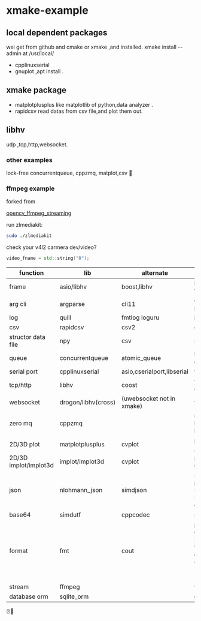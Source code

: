 # xmake-example

## local dependent packages

wei get from github and cmake or xmake ,and installed.
  xmake install --admin
  at /usr/local/

* cpplinuxserial
* gnuplot ,apt install .

## xmake package

* matplotplusplus
like matplotlib of python,data analyzer .
* rapidcsv
read datas from csv file,and plot them out.

## libhv

udp ,tcp,http,websocket.

### other examples

lock-free concurrentqueue, cppzmq, matplot,csv
🐞

### ffmpeg example

forked from

[opencv_ffmpeg_streaming](https://github.com/andreanobile/opencv_ffmpeg_streaming)

run zlmediakit:

```sh
sudo ./zlmediakit
```

check your v4l2 carmera dev/video?

```cpp
video_fname = std::string("0");
```

|function|lib|alternate|note|
|-|-|-|-|
|frame|asio/libhv|boost,libhv|lightweight frame work|
|arg cli|argparse|cli11|cmd line param parser|
|log|quill|fmtlog loguru |lightweight log|
|csv|rapidcsv|csv2 |csv parser|
|structor data file|npy|csv |share numpy files|
|queue|concurrentqueue|atomic_queue|lock-free concurrent queue|
|serial port|cpplinuxserial|asio,cserialport,libserial|ws|
|tcp/http|libhv|coost|tcp http with coroutine|
|websocket|drogon/libhv(cross)|(uwebsocket not in xmake)|websocket|
|zero mq|cppzmq||message queue between other language|
|2D/3D plot|matplotplusplus|cvplot|plot 2D/3D static ,depend on gnuplot|
|2D/3D implot/implot3d|implot/implot3d|cvplot|plot 2D/3D,dynamic depend imgui|
|json|nlohmann_json|simdjson| simdjson just parser,do not have serializer,waiting for sonic-cpp having cross fun|
|base64|simdutf|cppcodec|simd depend|
|format|fmt|cout|print vector directly,with LOG_S(INFO)<< fmt::format("vector data:{}",data),#include "fmt/core.h",#include "fmt/ranges.h"|
|stream|ffmpeg||video streamer|
|database orm|sqlite_orm||database orm|


⏰🔑
